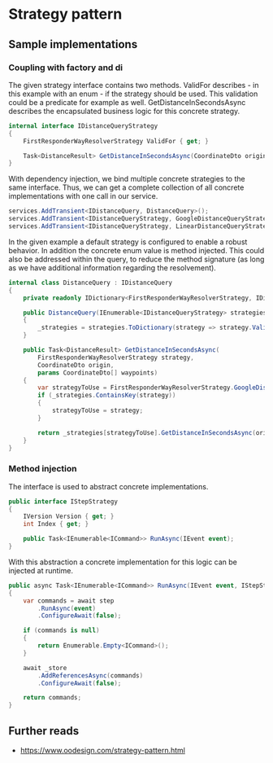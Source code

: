 # Strategy pattern

## Sample implementations

### Coupling with factory and di

The given strategy interface contains two methods. ValidFor describes - in this example with an enum - if the strategy should be used. This validation could be a predicate for example as well.
GetDistanceInSecondsAsync describes the encapsulated business logic for this concrete strategy.

```csharp
internal interface IDistanceQueryStrategy
{
    FirstResponderWayResolverStrategy ValidFor { get; }

    Task<DistanceResult> GetDistanceInSecondsAsync(CoordinateDto origin, params CoordinateDto[] waypoints);
}
```

With dependency injection, we bind multiple concrete strategies to the same interface. Thus, we can get a complete collection of all concrete implementations with one call in our service.

```csharp
services.AddTransient<IDistanceQuery, DistanceQuery>();
services.AddTransient<IDistanceQueryStrategy, GoogleDistanceQueryStrategy>();
services.AddTransient<IDistanceQueryStrategy, LinearDistanceQueryStrategy>();
```

In the given example a default strategy is configured to enable a robust behavior. In addition the concrete enum value is method injected. This could also be addressed within the query, to reduce the method signature (as long as we have additional information regarding the resolvement).

```csharp
internal class DistanceQuery : IDistanceQuery
{
    private readonly IDictionary<FirstResponderWayResolverStrategy, IDistanceQueryStrategy> _strategies;

    public DistanceQuery(IEnumerable<IDistanceQueryStrategy> strategies)
    {
        _strategies = strategies.ToDictionary(strategy => strategy.ValidFor, strategy => strategy);
    }

    public Task<DistanceResult> GetDistanceInSecondsAsync(
        FirstResponderWayResolverStrategy strategy,
        CoordinateDto origin,
        params CoordinateDto[] waypoints)
    {
        var strategyToUse = FirstResponderWayResolverStrategy.GoogleDistanceResolver
        if (_strategies.ContainsKey(strategy))
        {
            strategyToUse = strategy;
        }

        return _strategies[strategyToUse].GetDistanceInSecondsAsync(origin, waypoints);
    }
}
```

### Method injection

The interface is used to abstract concrete implementations.

```csharp
public interface IStepStrategy
{
    IVersion Version { get; }
    int Index { get; }

    public Task<IEnumerable<ICommand>> RunAsync(IEvent event);
}
```

With this abstraction a concrete implementation for this logic can be injected at runtime.

```csharp
public async Task<IEnumerable<ICommand>> RunAsync(IEvent event, IStepStrategy step)
{
    var commands = await step
        .RunAsync(event)
        .ConfigureAwait(false);

    if (commands is null)
    {
        return Enumerable.Empty<ICommand>();
    }

    await _store
        .AddReferencesAsync(commands)
        .ConfigureAwait(false);

    return commands;
}
```

## Further reads

- <https://www.oodesign.com/strategy-pattern.html>
